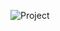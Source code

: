 ![Project](https://github.com/Sajiyah-Salat/EKS-IaC/assets/109643863/776db634-58ac-4a27-b5c8-577a83299bb2)
